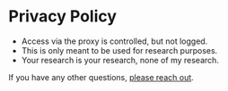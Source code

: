 # Privacy Policy

- Access via the proxy is controlled, but not logged.
- This is only meant to be used for research purposes.
- Your research is your research, none of my research.

If you have any other questions, [please reach out](https://captnemo.in/contact/).
